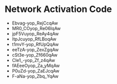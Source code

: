 # Network Activation Code
* Ebvag-yop_RejCcqAw
* MR0_COyop_Re06IqAw
* jpF5Vuyop_ReAy4qAw
* ItpJcuyop_RfLBoqAw
* t1mvY-yop_RfUpQqAw
* eeTzA-yop_ZexZgqAw
* cSt3e-yop_Zf660qAw
* CIe1_-yop_Zf_z4qAw
* fAEeeOyop_Za_yMqAw
* P0uZd-yop_ZaEJcqAw
* F-aNa-yop_Zbq_YqAw